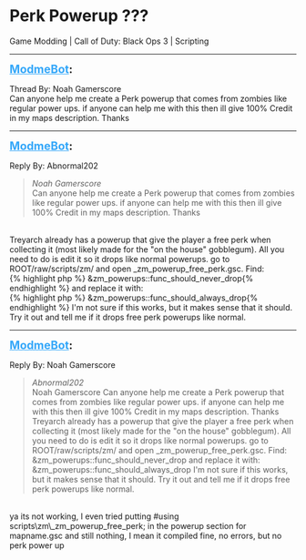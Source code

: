 # Perk Powerup ???
Game Modding | Call of Duty: Black Ops 3 | Scripting

---
<strong style="font-size: 1.4em;"><span style="text-decoration: underline;text-decoration-color: #34a7f9;"><span style="color:#34a7f9;">ModmeBot</span></span>:</strong>

<p>Thread By: Noah Gamerscore<br />Can anyone help me create a Perk powerup that comes from zombies like regular power ups. if anyone can help me with this then ill give 100% Credit in my maps description. Thanks</p>

---
<strong style="font-size: 1.4em;"><span style="text-decoration: underline;text-decoration-color: #34a7f9;"><span style="color:#34a7f9;">ModmeBot</span></span>:</strong>

<p>Reply By: Abnormal202<br /><blockquote><em>Noah Gamerscore</em><br />Can anyone help me create a Perk powerup that comes from zombies like regular power ups. if anyone can help me with this then ill give 100% Credit in my maps description. Thanks</blockquote><br /> Treyarch already has a powerup that give the player a free perk when collecting it (most likely made for the &quot;on the house&quot; gobblegum). All you need to do is edit it so it drops like normal powerups. go to ROOT/raw/scripts/zm/ and open _zm_powerup_free_perk.gsc. Find:<br />{% highlight php %}
&amp;zm_powerups::func_should_never_drop{% endhighlight %}
and replace it with:<br />{% highlight php %}
&amp;zm_powerups::func_should_always_drop{% endhighlight %}
I&#39;m not sure if this works, but it makes sense that it should. Try it out and tell me if it drops free perk powerups like normal.</p>

---
<strong style="font-size: 1.4em;"><span style="text-decoration: underline;text-decoration-color: #34a7f9;"><span style="color:#34a7f9;">ModmeBot</span></span>:</strong>

<p>Reply By: Noah Gamerscore<br /><blockquote><em>Abnormal202</em><br />Noah Gamerscore Can anyone help me create a Perk powerup that comes from zombies like regular power ups. if anyone can help me with this then ill give 100% Credit in my maps description. Thanks  Treyarch already has a powerup that give the player a free perk when collecting it (most likely made for the &quot;on the house&quot; gobblegum). All you need to do is edit it so it drops like normal powerups. go to ROOT/raw/scripts/zm/ and open _zm_powerup_free_perk.gsc. Find: &amp;zm_powerups::func_should_never_drop and replace it with: &amp;zm_powerups::func_should_always_drop I&#39;m not sure if this works, but it makes sense that it should. Try it out and tell me if it drops free perk powerups like normal.  </blockquote><br /> ya its not working, I even tried putting #using scripts\zm\_zm_powerup_free_perk; in the powerup section for mapname.gsc and still nothing, I mean it compiled fine, no errors, but no perk power up</p>
